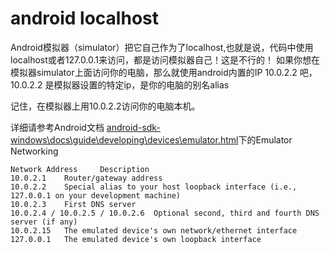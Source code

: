 # android localhost

Android模拟器（simulator）把它自己作为了localhost,也就是说，代码中使用localhost或者127.0.0.1来访问，都是访问模拟器自己！这是不行的！
如果你想在模拟器simulator上面访问你的电脑，那么就使用android内置的IP 10.0.2.2 吧，10.0.2.2 是模拟器设置的特定ip，是你的电脑的别名alias

记住，在模拟器上用10.0.2.2访问你的电脑本机。

详细请参考Android文档 [android-sdk-windows\docs\guide\developing\devices\emulator.html]()下的Emulator Networking
          
	Network Address 	Description
	10.0.2.1 	Router/gateway address
	10.0.2.2 	Special alias to your host loopback interface (i.e., 127.0.0.1 on your development machine)
	10.0.2.3 	First DNS server
	10.0.2.4 / 10.0.2.5 / 10.0.2.6 	Optional second, third and fourth DNS server (if any)
	10.0.2.15 	The emulated device's own network/ethernet interface
	127.0.0.1 	The emulated device's own loopback interface 